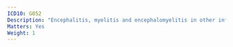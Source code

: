 ```yaml
---
ICD10: G052
Description: "Encephalitis, myelitis and encephalomyelitis in other infectious and parasitic diseases classified elsewhere"
Matters: Yes
Weight: 1
---
```

